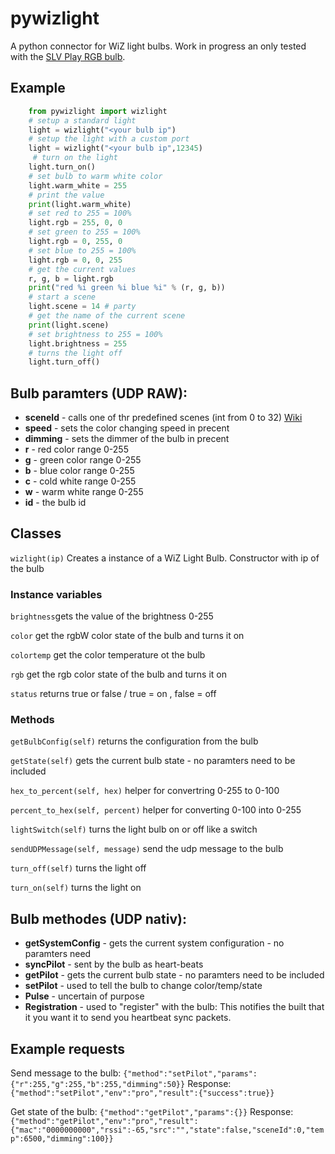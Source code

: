 # pywizlight
A python connector for WiZ light bulbs.
Work in progress an only tested with the [SLV Play RGB bulb](https://www.amazon.de/dp/B07PNCDJLW).

## Example
```python
    from pywizlight import wizlight
    # setup a standard light
    light = wizlight("<your bulb ip")
    # setup the light with a custom port
    light = wizlight("<your bulb ip",12345)
     # turn on the light
    light.turn_on()
    # set bulb to warm white color
    light.warm_white = 255
    # print the value 
    print(light.warm_white)
    # set red to 255 = 100%
    light.rgb = 255, 0, 0
    # set green to 255 = 100%
    light.rgb = 0, 255, 0
    # set blue to 255 = 100%
    light.rgb = 0, 0, 255
    # get the current values
    r, g, b = light.rgb
    print("red %i green %i blue %i" % (r, g, b))
    # start a scene 
    light.scene = 14 # party
    # get the name of the current scene
    print(light.scene)
    # set brightness to 255 = 100%
    light.brightness = 255
    # turns the light off
    light.turn_off()

```

## Bulb paramters (UDP RAW):
- **sceneId** - calls one of thr predefined scenes (int from 0 to 32) [Wiki](https://github.com/sbidy/pywizlight/wiki/Light-Scenes)
- **speed** - sets the color changing speed in precent
- **dimming** - sets the dimmer of the bulb in precent
- **r** - red color range 0-255
- **g** - green color range 0-255
- **b** - blue color range 0-255
- **c** - cold white range 0-255
- **w** - warm white range 0-255
- **id** - the bulb id

## Classes

`wizlight(ip)` Creates a instance of a WiZ Light Bulb. Constructor with ip of the bulb

### Instance variables
`brightness`gets the value of the brightness 0-255

`color` get the rgbW color state of the bulb and turns it on

`colortemp` get the color temperature ot the bulb

`rgb` get the rgb color state of the bulb and turns it on

`status` returns true or false / true = on , false = off

### Methods
`getBulbConfig(self)` returns the configuration from the bulb

`getState(self)` gets the current bulb state - no paramters need to be included

`hex_to_percent(self, hex)` helper for convertring 0-255 to 0-100

`percent_to_hex(self, percent)` helper for converting 0-100 into 0-255

`lightSwitch(self)` turns the light bulb on or off like a switch

`sendUDPMessage(self, message)` send the udp message to the bulb

`turn_off(self)` turns the light off

`turn_on(self)` turns the light on

## Bulb methodes (UDP nativ):
- **getSystemConfig** - gets the current system configuration - no paramters need
- **syncPilot** - sent by the bulb as heart-beats
- **getPilot** - gets the current bulb state - no paramters need to be included
- **setPilot** - used to tell the bulb to change color/temp/state
- **Pulse** - uncertain of purpose
- **Registration** - used to "register" with the bulb: This notifies the built that
                            it you want it to send you heartbeat sync packets.

## Example requests
Send message to the bulb:
    `{"method":"setPilot","params":{"r":255,"g":255,"b":255,"dimming":50}}`
Response: `{"method":"setPilot","env":"pro","result":{"success":true}}`

Get state of the bulb:
    `{"method":"getPilot","params":{}}`
Response: `{"method":"getPilot","env":"pro","result":{"mac":"0000000000","rssi":-65,"src":"","state":false,"sceneId":0,"temp":6500,"dimming":100}}`
